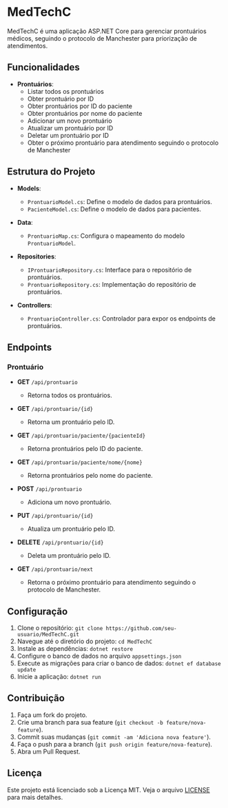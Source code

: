 # MedTechC

MedTechC é uma aplicação ASP.NET Core para gerenciar prontuários médicos, seguindo o protocolo de Manchester para priorização de atendimentos.

## Funcionalidades

- **Prontuários**:
  - Listar todos os prontuários
  - Obter prontuário por ID
  - Obter prontuários por ID do paciente
  - Obter prontuários por nome do paciente
  - Adicionar um novo prontuário
  - Atualizar um prontuário por ID
  - Deletar um prontuário por ID
  - Obter o próximo prontuário para atendimento seguindo o protocolo de Manchester

## Estrutura do Projeto

- **Models**:
  - `ProntuarioModel.cs`: Define o modelo de dados para prontuários.
  - `PacienteModel.cs`: Define o modelo de dados para pacientes.

- **Data**:
  - `ProntuarioMap.cs`: Configura o mapeamento do modelo `ProntuarioModel`.

- **Repositories**:
  - `IProntuarioRepository.cs`: Interface para o repositório de prontuários.
  - `ProntuarioRepository.cs`: Implementação do repositório de prontuários.

- **Controllers**:
  - `ProntuarioController.cs`: Controlador para expor os endpoints de prontuários.

## Endpoints

### Prontuário

- **GET** `/api/prontuario`
  - Retorna todos os prontuários.

- **GET** `/api/prontuario/{id}`
  - Retorna um prontuário pelo ID.

- **GET** `/api/prontuario/paciente/{pacienteId}`
  - Retorna prontuários pelo ID do paciente.

- **GET** `/api/prontuario/paciente/nome/{nome}`
  - Retorna prontuários pelo nome do paciente.

- **POST** `/api/prontuario`
  - Adiciona um novo prontuário.

- **PUT** `/api/prontuario/{id}`
  - Atualiza um prontuário pelo ID.

- **DELETE** `/api/prontuario/{id}`
  - Deleta um prontuário pelo ID.

- **GET** `/api/prontuario/next`
  - Retorna o próximo prontuário para atendimento seguindo o protocolo de Manchester.

## Configuração

1. Clone o repositório: ``` git clone https://github.com/seu-usuario/MedTechC.git ```
2. Navegue até o diretório do projeto: ``` cd MedTechC ```
3. Instale as dependências: ``` dotnet restore ```
4. Configure o banco de dados no arquivo `appsettings.json`
5. Execute as migrações para criar o banco de dados: ``` dotnet ef database update ```
6. Inicie a aplicação: ``` dotnet run ```

## Contribuição

1. Faça um fork do projeto.
2. Crie uma branch para sua feature (`git checkout -b feature/nova-feature`).
3. Commit suas mudanças (`git commit -am 'Adiciona nova feature'`).
4. Faça o push para a branch (`git push origin feature/nova-feature`).
5. Abra um Pull Request.

## Licença

Este projeto está licenciado sob a Licença MIT. Veja o arquivo [LICENSE](LICENSE) para mais detalhes.
